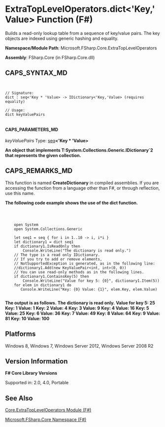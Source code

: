 # ExtraTopLevelOperators.dict<'Key,'Value> Function (F#)

Builds a read-only lookup table from a sequence of key/value pairs. The key objects are indexed using generic hashing and equality.

**Namespace/Module Path**: Microsoft.FSharp.Core.ExtraTopLevelOperators

**Assembly**: FSharp.Core (in FSharp.Core.dll)


## CAPS_SYNTAX_MD



```


// Signature:
dict : seq<'Key * 'Value> -> IDictionary<'Key,'Value> (requires equality)

// Usage:
dict keyValuePairs


```



#### CAPS_PARAMETERS_MD
*keyValuePairs*
Type: [seq](http://msdn.microsoft.com/en-us/library/2f0c87c6-8a0d-4d33-92a6-10d1d037ce75)**&lt;'Key &#42; 'Value&gt;**



**An object that implements T:System.Collections.Generic.IDictionary&#96;2 that represents the given collection.**
## CAPS_REMARKS_MD
This function is named **CreateDictionary** in compiled assemblies. If you are accessing the function from a language other than F#, or through reflection, use this name.

**The following code example shows the use of the dict function.**


```



    open System
    open System.Collections.Generic

    let seq1 = seq { for i in 1..10 -> i, i*i }
    let dictionary1 = dict seq1
    if dictionary1.IsReadOnly then
        Console.WriteLine("The dictionary is read only.")
    // The type is a read only IDictionary.
    // If you try to add or remove elements,
    // NotSupportedException is generated, as in the following line:
    //dictionary1.Add(new KeyValuePair<int, int>(0, 0))
    // You can use read-only methods as in the following lines.
    if dictionary1.ContainsKey(5) then
        Console.WriteLine("Value for key 5: {0}", dictionary1.Item(5))
    for elem in dictionary1 do
       Console.WriteLine("Key: {0} Value: {1}", elem.Key, elem.Value) 


```



**The output is as follows.**
**The dictionary is read only.**
**Value for key 5: 25**
**Key: 1 Value: 1**
**Key: 2 Value: 4**
**Key: 3 Value: 9**
**Key: 4 Value: 16**
**Key: 5 Value: 25**
**Key: 6 Value: 36**
**Key: 7 Value: 49**
**Key: 8 Value: 64**
**Key: 9 Value: 81**
**Key: 10 Value: 100**
## Platforms
Windows 8, Windows 7, Windows Server 2012, Windows Server 2008 R2


## Version Information
**F# Core Library Versions**

Supported in: 2.0, 4.0, Portable




## See Also
[Core.ExtraTopLevelOperators Module &#40;F&#35;&#41;](Core.ExtraTopLevelOperators+Module+%28F%23%29.md)

[Microsoft.FSharp.Core Namespace &#40;F&#35;&#41;](Microsoft.FSharp.Core+Namespace+%28F%23%29.md)

